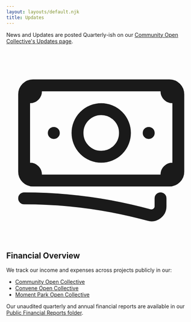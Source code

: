 ```yaml
---
layout: layouts/default.njk
title: Updates
---
```


News and Updates are posted Quarterly-ish on our <a href="https://opencollective.com/zinc-community/updates">Community Open Collective's Updates page</a>.

<svg xmlns="http://www.w3.org/2000/svg" fill="none" viewBox="0 0 24 24" stroke-width="1.5" stroke="currentColor" class="w-6 h-6 float-left mr-2 mt-8">
  <path stroke-linecap="round" stroke-linejoin="round" d="M2.25 18.75a60.07 60.07 0 0115.797 2.101c.727.198 1.453-.342 1.453-1.096V18.75M3.75 4.5v.75A.75.75 0 013 6h-.75m0 0v-.375c0-.621.504-1.125 1.125-1.125H20.25M2.25 6v9m18-10.5v.75c0 .414.336.75.75.75h.75m-1.5-1.5h.375c.621 0 1.125.504 1.125 1.125v9.75c0 .621-.504 1.125-1.125 1.125h-.375m1.5-1.5H21a.75.75 0 00-.75.75v.75m0 0H3.75m0 0h-.375a1.125 1.125 0 01-1.125-1.125V15m1.5 1.5v-.75A.75.75 0 003 15h-.75M15 10.5a3 3 0 11-6 0 3 3 0 016 0zm3 0h.008v.008H18V10.5zm-12 0h.008v.008H6V10.5z" />
</svg> 

## Financial Overview

We track our income and expenses across projects publicly in our:

<ul>
  <li><a href="https://opencollective.com/zinc-community">Community Open Collective</a></li>
  <li><a href="https://opencollective.com/convene">Convene Open Collective</a></li>
  <li><a href="https://opencollective.com/moment-park">Moment Park Open Collective</a></li>
</ul>

Our unaudited quarterly and annual financial reports are available in our <a href="https://drive.google.com/drive/folders/1AuGzqGFKMpPxOvC2mSp1eezS_y_54wrC">Public Financial Reports folder</a>.